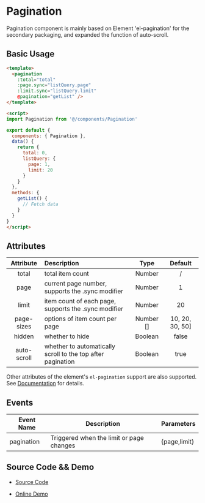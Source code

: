 # Pagination <Badge text="v3.9.2+"/>

Pagination component is mainly based on Element 'el-pagination' for the secondary packaging, and expanded the function of auto-scroll.

## Basic Usage

```html
<template>
  <pagination
    :total="total"
    :page.sync="listQuery.page"
    :limit.sync="listQuery.limit"
    @pagination="getList" />
</template>

<script>
import Pagination from '@/components/Pagination'

export default {
  components: { Pagination },
  data() {
    return {
      total: 0,
      listQuery: {
        page: 1,
        limit: 20
      }
    }
  },
  methods: {
    getList() {
      // Fetch data
    }
  }
}
</script>
```

## Attributes

|  Attribute  | Description                                                 |   Type    |     Default     |
| :---------: | :---------------------------------------------------------- | :-------: | :-------------: |
|    total    | total item count                                            |  Number   |        /        |
|    page     | current page number, supports the .sync modifier            |  Number   |        1        |
|    limit    | item count of each page, supports the .sync modifier        |  Number   |       20        |
| page-sizes  | options of item count per page                              | Number [] | 10, 20, 30, 50] |
|   hidden    | whether to hide                                             |  Boolean  |      false      |
| auto-scroll | whether to automatically scroll to the top after pagination |  Boolean  |      true       |

Other attributes of the element's `el-pagination` support are also supported. See [Documentation](http://element.eleme.io/#/zh-CN/component/pagination) for details.

## Events

| Event Name | Description                              | Parameters   |
| ---------- | ---------------------------------------- | ------------ |
| pagination | Triggered when the limit or page changes | {page,limit} |

## Source Code && Demo

- [Source Code](https://github.com/midfar/vue3-element-admin/blob/main/src/components/Pagination/index.vue)

- [Online Demo](https://panjiachen.github.io/vue-element-admin/#/table/complex-table)
